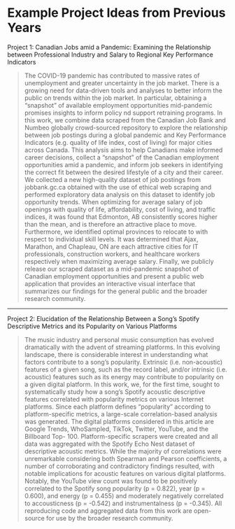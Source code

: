 # Example Project Ideas from Previous Years

Project 1: Canadian Jobs amid a Pandemic: Examining the Relationship between Professional Industry and Salary to Regional Key Performance Indicators

> The COVID-19 pandemic has contributed to massive rates of unemployment and greater uncertainty in the job market. There is a growing need for data-driven tools and analyses to better inform the public on trends within the job market. In particular, obtaining a “snapshot” of available employment opportunities mid-pandemic promises insights to inform policy nd support retraining programs. In this work, we combine data scraped from the Canadian Job Bank and Numbeo globally crowd-sourced repository to explore the relationship between job postings during a global pandemic and Key Performance Indicators (e.g. quality of life index, cost of living) for major cities across Canada. This analysis aims to help Canadians make informed career decisions, collect a “snapshot” of the Canadian employment opportunities amid a pandemic, and inform job seekers in identifying the correct fit between the desired lifestyle of a city and their career. We collected a new high-quality dataset of job postings from jobbank.gc.ca obtained with the use of ethical web scraping and performed exploratory data analysis on this dataset to identify job opportunity trends. When optimizing for average salary of job openings with quality of life, affordability, cost of living, and traffic indices, it was found that Edmonton, AB consistently scores higher than the mean, and is therefore an attractive place to move. Furthermore, we identified optimal provinces to relocate to with respect to individual skill levels. It was determined that Ajax, Marathon, and Chapleau, ON are each attractive cities for IT professionals, construction workers, and healthcare workers respectively when maximizing average salary. Finally, we publicly release our scraped dataset as a mid-pandemic snapshot of Canadian employment opportunities and present a public web application that provides an interactive visual interface that summarizes our findings for the general public and the broader research community.

---

Project 2: Elucidation of the Relationship Between a Song’s Spotify Descriptive Metrics and its Popularity on Various Platforms

> The music industry and personal music consumption has evolved dramatically with the advent of streaming platforms. In this evolving landscape, there is considerable interest in understanding what factors contribute to a song’s popularity. Extrinsic (i.e. non-acoustic) features of a given song, such as the record label, and/or intrinsic (i.e. acoustic) features such as its energy may contribute to popularity on a given digital platform. In this work, we, for the first time, sought to systematically study how a song’s Spotify acoustic descriptive features correlated with popularity metrics on various Internet platforms. Since each platform defines “popularity” according to platform-specific metrics, a large-scale correlation-based analysis was generated. The digital platforms considered in this article are Google Trends, WhoSampled, TikTok, Twitter, YouTube, and the Billboard Top- 100. Platform-specific scrapers were created and all data was aggregated with the Spotify Echo Nest dataset of descriptive acoustic metrics. While the majority of correlations were unremarkable considering both Spearman and Pearson coefficients, a number of corroborating and contradictory findings resulted, with notable implications for acoustic features on various digital platforms. Notably, the YouTube view count was found to be positively correlated to the Spotify song popularity (p  = 0.822), year (p  = 0.600), and energy (p = 0.455) and moderately negatively correlated to accousticness (p = -0.542) and instrumentalness (p = -0.345). All reproducing code and aggregated data from this work are open-source for use by the broader research community.
